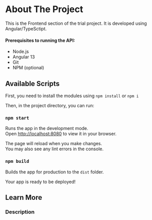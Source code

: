 # About The Project

This is the Frontend section of the trial project. It is developed using Angular/TypeSctipt.

#### Prerequisites to running the API:

- Node.js
- Angular 13
- Git
- NPM (optional)

## Available Scripts

First, you need to install the modules using `npm install` or `npm i`

Then, in the project directory, you can run:

### `npm start`

Runs the app in the development mode.\
Open [http://localhost:8080](http://localhost:8081) to view it in your browser.

The page will reload when you make changes.\
You may also see any lint errors in the console.

### `npm build`

Builds the app for production to the `dist` folder.

Your app is ready to be deployed!

## Learn More

### Description
